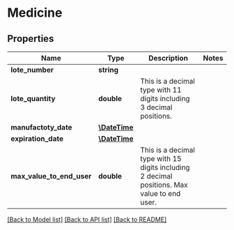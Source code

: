 # Medicine

## Properties
Name | Type | Description | Notes
------------ | ------------- | ------------- | -------------
**lote_number** | **string** |  | 
**lote_quantity** | **double** | This is a decimal type with 11 digits including 3 decimal positions. | 
**manufactoty_date** | [**\DateTime**](Date.md) |  | 
**expiration_date** | [**\DateTime**](Date.md) |  | 
**max_value_to_end_user** | **double** | This is a decimal type with 15 digits including 2 decimal positions.  Max value to end user. | 

[[Back to Model list]](../README.md#documentation-for-models) [[Back to API list]](../README.md#documentation-for-api-endpoints) [[Back to README]](../README.md)


